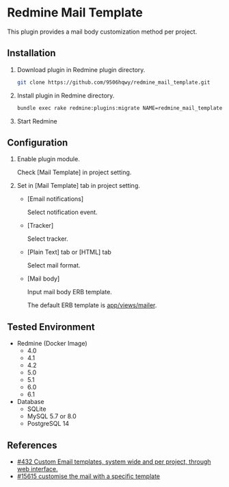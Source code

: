 # Redmine Mail Template

This plugin provides a mail body customization method per project.

## Installation

1. Download plugin in Redmine plugin directory.

   ```sh
   git clone https://github.com/9506hqwy/redmine_mail_template.git
   ```

2. Install plugin in Redmine directory.

   ```sh
   bundle exec rake redmine:plugins:migrate NAME=redmine_mail_template RAILS_ENV=production
   ```

3. Start Redmine

## Configuration

1. Enable plugin module.

   Check [Mail Template] in project setting.

2. Set in [Mail Template] tab in project setting.

   - [Email notifications]

     Select notification event.

   - [Tracker]

     Select tracker.

   - [Plain Text] tab or [HTML] tab

     Select mail format.

   - [Mail body]

     Input mail body ERB template.

     The default ERB template is [app/views/mailer](https://github.com/redmine/redmine/tree/master/app/views/mailer).

## Tested Environment

- Redmine (Docker Image)
  - 4.0
  - 4.1
  - 4.2
  - 5.0
  - 5.1
  - 6.0
  - 6.1
- Database
  - SQLite
  - MySQL 5.7 or 8.0
  - PostgreSQL 14

## References

- [#432 Custom Email templates, system wide and per project, through web interface.](https://www.redmine.org/issues/432)
- [#15615 customise the mail with a specific template](https://www.redmine.org/issues/15615)
